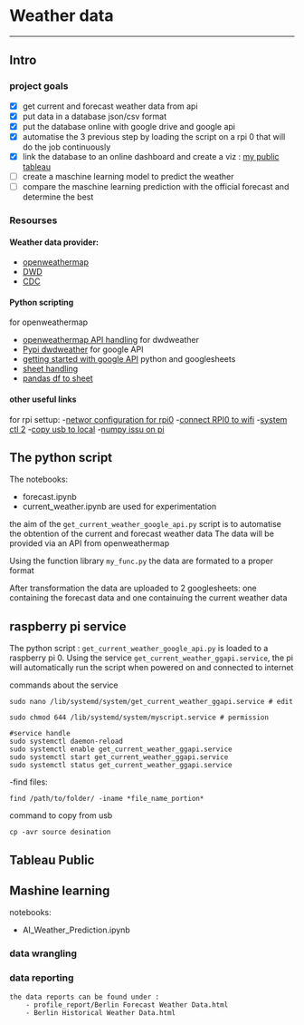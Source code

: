 # Weather data 
-----

## Intro

### project goals
 - [x] get current and forecast weather data from api
 - [x] put data in a database json/csv format
 - [x] put the database online with google drive and google api
 - [x] automatise the 3 previous step by loading the script on a rpi 0 that will do the job continuously
 - [x] link the database to an online dashboard and create a viz : [my public tableau](https://public.tableau.com/profile/mathieu.provost#!/)
 - [ ] create a maschine learning model to predict the weather 
 - [ ] compare the maschine learning prediction with the official forecast and determine the best
 
### Resourses 

#### Weather data provider:
- [openweathermap](https://openweathermap.org/)
- [DWD](https://www.dwd.de/)
- [CDC](https://cdc.dwd.de/portal/)

#### Python scripting
for openweathermap
- [openweathermap API handling](https://www.geeksforgeeks.org/python-find-current-weather-of-any-city-using-openweathermap-api/)
for dwdweather
- [Pypi dwdweather](https://pypi.org/project/dwdweather2/)
for google API
- [getting started with google API](https://towardsdatascience.com/accessing-google-spreadsheet-data-using-python-90a5bc214fd2)
python and googlesheets
- [sheet handling](https://www.twilio.com/blog/2017/02/an-easy-way-to-read-and-write-to-a-google-spreadsheet-in-python.html)
- [pandas df to sheet](https://towardsdatascience.com/using-python-to-push-your-pandas-dataframe-to-google-sheets-de69422508f)

#### other useful links 
for rpi settup:
 -[networ configuration for rpi0](https://kerneldriver.wordpress.com/2012/10/21/configuring-wpa2-using-wpa_supplicant-on-the-raspberry-pi/)
 -[connect RPI0 to wifi](https://raspberrypihq.com/how-to-connect-your-raspberry-pi-to-wifi/)
 -[system ctl 2](https://www.dexterindustries.com/howto/run-a-program-on-your-raspberry-pi-at-startup/)
 -[copy usb to local](https://www.raspberrypi-spy.co.uk/2014/05/how-to-mount-a-usb-flash-disk-on-the-raspberry-pi/)
 -[numpy issu on pi](https://github.com/numpy/numpy/issues/14772)


## The python script 

The notebooks:
 - forecast.ipynb
 - current_weather.ipynb
are used for experimentation 

the aim of the ```get_current_weather_google_api.py``` script is to automatise the obtention of the current and forecast weather data
The data will be provided via an API from openweathermap

Using the function library ```my_func.py``` the data are formated to a proper format 

After transformation the data are uploaded to 2 googlesheets: one containing the forecast data and one containuíng the current weather data

## raspberry pi service

The python script : ```get_current_weather_google_api.py``` is loaded to a raspberry pi 0. 
Using the service ```get_current_weather_ggapi.service```, the pi will automatically run the script when powered on and connected to internet

 commands about the service
```
sudo nano /lib/systemd/system/get_current_weather_ggapi.service # edit

sudo chmod 644 /lib/systemd/system/myscript.service # permission

#service handle
sudo systemctl daemon-reload 
sudo systemctl enable get_current_weather_ggapi.service
sudo systemctl start get_current_weather_ggapi.service
sudo systemctl status get_current_weather_ggapi.service
```

 -find files:
  ```
  find /path/to/folder/ -iname *file_name_portion*
  ```

command to copy from usb
 ```
 cp -avr source desination
 ```
 ## Tableau Public

 ## Mashine learning

notebooks:
 - AI_Weather_Prediction.ipynb

 ### data wrangling 

 ### data reporting
    the data reports can be found under :
        - profile_report/Berlin Forecast Weather Data.html
        - Berlin Historical Weather Data.html